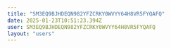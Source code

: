```yaml
---
title: "SM3EQ9BJHDEQN982YFZCRKY0WVYY64H8VR5FYQAFQ"
date: 2025-01-23T10:51:23.394Z
user: SM3EQ9BJHDEQN982YFZCRKY0WVYY64H8VR5FYQAFQ
layout: "users"
---
```

    